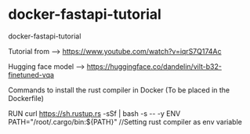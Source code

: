 # docker-fastapi-tutorial
docker-fastapi-tutorial


Tutorial from --> https://www.youtube.com/watch?v=iqrS7Q174Ac

Hugging face model --> https://huggingface.co/dandelin/vilt-b32-finetuned-vqa

Commands to install the rust compiler in Docker (To be placed in the Dockerfile)

RUN curl https://sh.rustup.rs -sSf | bash -s -- -y
ENV PATH="/root/.cargo/bin:${PATH}" //Setting rust compiler as env variable